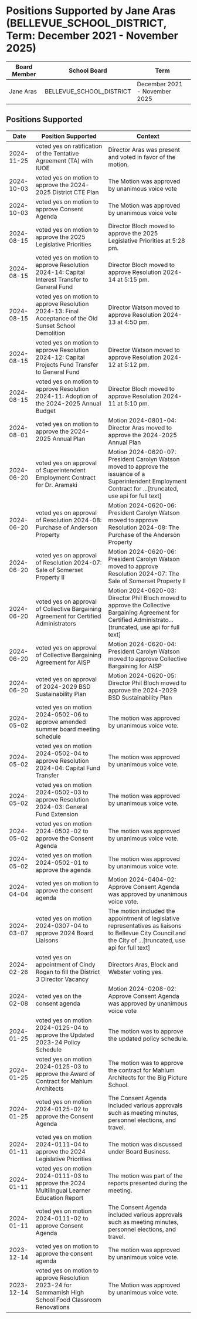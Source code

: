 # Positions Supported by Jane Aras (BELLEVUE_SCHOOL_DISTRICT, Term: December 2021 - November 2025)

| Board Member | School Board | Term |
|--------------|--------------|------|
| Jane Aras | BELLEVUE_SCHOOL_DISTRICT | December 2021 - November 2025 |

## Positions Supported

| Date       | Position Supported           | Context            |
|------------|------------------------------|--------------------|
| 2024-11-25 | voted yes on ratification of the Tentative Agreement (TA) with IUOE | Director Aras was present and voted in favor of the motion. |
| 2024-10-03 | voted yes on motion to approve the 2024-2025 District CTE Plan | The Motion was approved by unanimous voice vote |
| 2024-10-03 | voted yes on motion to approve Consent Agenda | The Motion was approved by unanimous voice vote |
| 2024-08-15 | voted yes on motion to approve the 2025 Legislative Priorities | Director Bloch moved to approve the 2025 Legislative Priorities at 5:28 pm. |
| 2024-08-15 | voted yes on motion to approve Resolution 2024-14: Capital Interest Transfer to General Fund | Director Bloch moved to approve Resolution 2024-14 at 5:15 pm. |
| 2024-08-15 | voted yes on motion to approve Resolution 2024-13: Final Acceptance of the Old Sunset School Demolition | Director Watson moved to approve Resolution 2024-13 at 4:50 pm. |
| 2024-08-15 | voted yes on motion to approve Resolution 2024-12: Capital Projects Fund Transfer to General Fund | Director Watson moved to approve Resolution 2024-12 at 5:12 pm. |
| 2024-08-15 | voted yes on motion to approve Resolution 2024-11: Adoption of the 2024-2025 Annual Budget | Director Bloch moved to approve Resolution 2024-11 at 5:10 pm. |
| 2024-08-01 | voted yes on motion to approve the 2024-2025 Annual Plan | Motion 2024-0801-04: Director Aras moved to approve the 2024-2025 Annual Plan |
| 2024-06-20 | voted yes on approval of Superintendent Employment Contract for Dr. Aramaki | Motion 2024-0620-07: President Carolyn Watson moved to approve the issuance of a Superintendent Employment Contract for ...[truncated, use api for full text] |
| 2024-06-20 | voted yes on approval of Resolution 2024-08: Purchase of Anderson Property | Motion 2024-0620-06: President Carolyn Watson moved to approve Resolution 2024-08: The Purchase of the Anderson Property |
| 2024-06-20 | voted yes on approval of Resolution 2024-07: Sale of Somerset Property II | Motion 2024-0620-06: President Carolyn Watson moved to approve Resolution 2024-07: The Sale of Somerset Property II |
| 2024-06-20 | voted yes on approval of Collective Bargaining Agreement for Certified Administrators | Motion 2024-0620-03: Director Phil Bloch moved to approve the Collective Bargaining Agreement for Certified Administrato...[truncated, use api for full text] |
| 2024-06-20 | voted yes on approval of Collective Bargaining Agreement for AISP | Motion 2024-0620-04: President Carolyn Watson moved to approve Collective Bargaining for AISP |
| 2024-06-20 | voted yes on approval of 2024-2029 BSD Sustainability Plan | Motion 2024-0620-05: Director Phil Bloch moved to approve the 2024-2029 BSD Sustainability Plan |
| 2024-05-02 | voted yes on motion 2024-0502-06 to approve amended summer board meeting schedule | The motion was approved by unanimous voice vote. |
| 2024-05-02 | voted yes on motion 2024-0502-04 to approve Resolution 2024-04: Capital Fund Transfer | The motion was approved by unanimous voice vote. |
| 2024-05-02 | voted yes on motion 2024-0502-03 to approve Resolution 2024-03: General Fund Extension | The motion was approved by unanimous voice vote. |
| 2024-05-02 | voted yes on motion 2024-0502-02 to approve the Consent Agenda | The motion was approved by unanimous voice vote. |
| 2024-05-02 | voted yes on motion 2024-0502-01 to approve the agenda | The motion was approved by unanimous voice vote. |
| 2024-04-04 | voted yes on motion to approve the consent agenda | Motion 2024-0404-02: Approve Consent Agenda was approved by unanimous voice vote. |
| 2024-03-07 | voted yes on motion 2024-0307-04 to approve 2024 Board Liaisons | The motion included the appointment of legislative representatives as liaisons to Bellevue City Council and the City of ...[truncated, use api for full text] |
| 2024-02-26 | voted yes on appointment of Cindy Rogan to fill the District 3 Director Vacancy | Directors Aras, Block and Webster voting yes. |
| 2024-02-08 | voted yes on the consent agenda | Motion 2024-0208-02: Approve Consent Agenda was approved by unanimous voice vote |
| 2024-01-25 | voted yes on motion 2024-0125-04 to approve the Updated 2023-24 Policy Schedule | The motion was to approve the updated policy schedule. |
| 2024-01-25 | voted yes on motion 2024-0125-03 to approve the Award of Contract for Mahlum Architects | The motion was to approve the contract for Mahlum Architects for the Big Picture School. |
| 2024-01-25 | voted yes on motion 2024-0125-02 to approve the Consent Agenda | The Consent Agenda included various approvals such as meeting minutes, personnel elections, and travel. |
| 2024-01-11 | voted yes on motion 2024-0111-04 to approve the 2024 Legislative Priorities | The motion was discussed under Board Business. |
| 2024-01-11 | voted yes on motion 2024-0111-03 to approve the 2024 Multilingual Learner Education Report | The motion was part of the reports presented during the meeting. |
| 2024-01-11 | voted yes on motion 2024-0111-02 to approve Consent Agenda | The Consent Agenda included various approvals such as meeting minutes, personnel elections, and travel. |
| 2023-12-14 | voted yes on motion to approve the consent agenda | The motion was approved by unanimous voice vote. |
| 2023-12-14 | voted yes on motion to approve Resolution 2023-24 for Sammamish High School Food Classroom Renovations | The Motion was approved by unanimous voice vote. |

